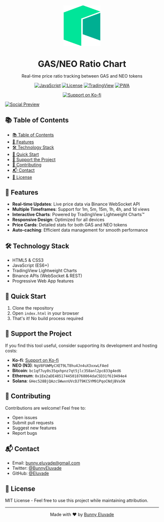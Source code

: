 <p align="center">
  <a href="https://neogas.eluvade.com">
    <img alt="GAS/NEO Ratio" title="GAS/NEO Ratio Chart" src="images/neo.svg" width="120">
  </a>
  <h1 align="center" style="margin-bottom: 0;">GAS/NEO Ratio Chart</h1>
  <p align="center">Real-time price ratio tracking between GAS and NEO tokens</p>
</p>

<div align="center">

[![JavaScript](https://img.shields.io/badge/javascript-ES6%2B-brightgreen)](https://www.ecma-international.org/ecma-262/)
[![License](https://img.shields.io/badge/license-MIT-blue)](LICENSE)
[![TradingView](https://img.shields.io/badge/TradingView-Lightweight%20Charts-orange)](https://www.tradingview.com/lightweight-charts/)
[![PWA](https://img.shields.io/badge/PWA-ready-purple)](https://web.dev/progressive-web-apps/)

</div>

<p align="center">
  <a href="https://ko-fi.com/O5O21AKEP9">
    <img src="https://ko-fi.com/img/githubbutton_sm.svg" alt="Support on Ko-fi">
  </a>
</p>

[![Social Preview](social-preview.png)](https://neogas.eluvade.com)

## 📚 Table of Contents

- [📚 Table of Contents](#-table-of-contents)
- [🚀 Features](#-features)
- [🛠️ Technology Stack](#️-technology-stack)
- [🚦 Quick Start](#-quick-start)
- [💎 Support the Project](#-support-the-project)
- [🤝 Contributing](#-contributing)
- [📬 Contact](#-contact)
- [📜 License](#-license)

## 🚀 Features

- **Real-time Updates**: Live price data via Binance WebSocket API
- **Multiple Timeframes**: Support for 1m, 5m, 15m, 1h, 4h, and 1d views
- **Interactive Charts**: Powered by TradingView Lightweight Charts™
- **Responsive Design**: Optimized for all devices
- **Price Cards**: Detailed stats for both GAS and NEO tokens
- **Auto-caching**: Efficient data management for smooth performance

## 🛠️ Technology Stack

- HTML5 & CSS3
- JavaScript (ES6+)
- TradingView Lightweight Charts
- Binance APIs (WebSocket & REST)
- Progressive Web App features

## 🚦 Quick Start

1. Clone the repository
2. Open `index.html` in your browser
3. That's it! No build process required

## 💎 Support the Project

If you find this tool useful, consider supporting its development and hosting costs:

- **Ko-fi**: [Support on Ko-fi](https://ko-fi.com/O5O21AKEP9)
- **NEO (N3)**: `NgV8FUWMyCXET9LT8hu4Jn4uX3xxwLFAed`
- **Bitcoin**: `bc1qf7uy0s35qxhpnz7qt5jlc358anl2pc833g4ed6`
- **Ethereum**: `0x1Ee2aDE48517445018768064daC5D31f619494e4`
- **Solana**: `GHec528BjQAzcSWwxnUVcDJT9KCSYM91PqoCNdjBVa5N`

## 🤝 Contributing

Contributions are welcome! Feel free to:
- Open issues
- Submit pull requests
- Suggest new features
- Report bugs

## 📬 Contact

- Email: bunny.eluvade@gmail.com
- Twitter: [@BunnyEluvade](https://twitter.com/BunnyEluvade)
- GitHub: [@Eluvade](https://github.com/Eluvade)

## 📜 License

MIT License - Feel free to use this project while maintaining attribution.

---

<p align="center">
  Made with ❤️ by <a href="https://eluvade.com">Bunny Eluvade</a>
</p>

